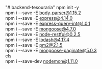 "# backend-tesouraria" 
npm init -y
<br>
npm i --save -E body-parser@1.15.2 
<br>
npm i --save -E express@4.14.0 
<br>
npm i --save -E express-query-int@1.0.1 
<br>
npm i --save -E mongoose@4.7.0 
<br>
npm i --save -E node-restful@0.2.5 
<br>
npm i --save -E lodash@4.17.4 
<br>
npm i --save -E pm2@2.1.5 
<br>
npm i --save -E mongoose-paginate@5.0.3
<br>
cls
<br>
npm i --save-dev nodemon@1.11.0
<br>
